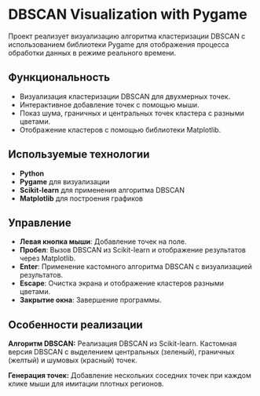 # DBSCAN Visualization with Pygame

Проект реализует визуализацию алгоритма кластеризации DBSCAN с использованием библиотеки Pygame для отображения процесса обработки данных в режиме реального времени.

## Функциональность
- Визуализация кластеризации DBSCAN для двухмерных точек.
- Интерактивное добавление точек с помощью мыши.
- Показ шума, граничных и центральных точек кластера с разными цветами.
- Отображение кластеров с помощью библиотеки Matplotlib.

## Используемые технологии
- **Python**
- **Pygame** для визуализации
- **Scikit-learn** для применения алгоритма DBSCAN
- **Matplotlib** для построения графиков
  
## Управление
- **Левая кнопка мыши**: Добавление точек на поле.
- **Пробел**: Вызов DBSCAN из Scikit-learn и отображение результатов через Matplotlib.
- **Enter**: Применение кастомного алгоритма DBSCAN с визуализацией результатов.
- **Escape**: Очистка экрана и отображение кластеров разными цветами.
- **Закрытие окна**: Завершение программы.

## Особенности реализации
**Алгоритм DBSCAN:**
  Реализация DBSCAN из Scikit-learn.
  Кастомная версия DBSCAN с выделением центральных (зеленый), граничных (желтый) и шумовых (красный) точек.
  
**Генерация точек:**
  Добавление нескольких соседних точек при каждом клике мыши для имитации плотных регионов.

